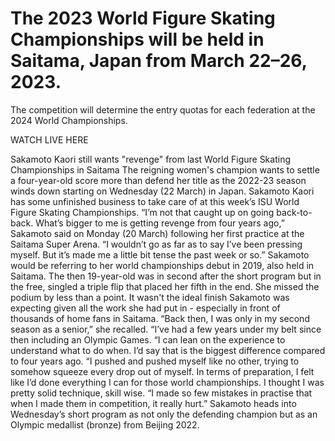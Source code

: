 # The 2023 World Figure Skating Championships will be held in Saitama, Japan from March 22–26, 2023.
The competition will determine the entry quotas for each federation at the 2024 World Championships.

WATCH LIVE HERE

Sakamoto Kaori still wants "revenge" from last World Figure Skating Championships in Saitama The reigning women's champion wants to settle a four-year-old score more than defend her title as the 2022-23 season winds down starting on Wednesday (22 March) in Japan. Sakamoto Kaori has some unfinished business to take care of at this week’s ISU World Figure Skating Championships. “I’m not that caught up on going back-to-back. What’s bigger to me is getting revenge from four years ago,” Sakamoto said on Monday (20 March) following her first practice at the Saitama Super Arena. “I wouldn’t go as far as to say I’ve been pressing myself. But it’s made me a little bit tense the past week or so.” Sakamoto would be referring to her world championships debut in 2019, also held in Saitama. The then 19-year-old was in second after the short program but in the free, singled a triple flip that placed her fifth in the end. She missed the podium by less than a point. It wasn't the ideal finish Sakamoto was expecting given all the work she had put in - especially in front of thousands of home fans in Saitama. “Back then, I was only in my second season as a senior,” she recalled. “I’ve had a few years under my belt since then including an Olympic Games. “I can lean on the experience to understand what to do when. I’d say that is the biggest difference compared to four years ago. “I pushed and pushed myself like no other, trying to somehow squeeze every drop out of myself. In terms of preparation, I felt like I’d done everything I can for those world championships. I thought I was pretty solid technique, skill wise. “I made so few mistakes in practise that when I made them in competition, it really hurt.” Sakamoto heads into Wednesday’s short program as not only the defending champion but as an Olympic medallist (bronze) from Beijing 2022.
